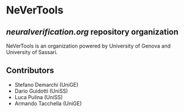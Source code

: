 # NeVerTools 
## _neuralverification.org_ repository organization

NeVerTools is an organization powered by University of Genova and University of Sassari.

## Contributors
* Stefano Demarchi (UniGE)
* Dario Guidotti (UniSS)
* Luca Pulina (UniSS)
* Armando Tacchella (UniGE)
